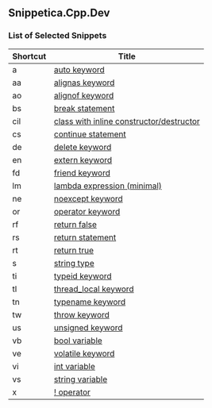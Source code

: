 ## Snippetica\.Cpp\.Dev

### List of Selected Snippets

Shortcut|Title
--------|-----
a|[auto keyword](AutoKeyword.snippet)
aa|[alignas keyword](AlignAsKeyword.snippet)
ao|[alignof keyword](AlignOfKeyword.snippet)
bs|[break statement](BreakStatement.snippet)
cil|[class with inline constructor/destructor](ClassWithInlineConstructorDestructor.snippet)
cs|[continue statement](ContinueStatement.snippet)
de|[delete keyword](DeleteKeyword.snippet)
en|[extern keyword](ExternKeyword.snippet)
fd|[friend keyword](FriendKeyword.snippet)
lm|[lambda expression (minimal)](LambdaExpressionMinimal.snippet)
ne|[noexcept keyword](NoExceptKeyword.snippet)
or|[operator keyword](OperatorKeyword.snippet)
rf|[return false](ReturnFalse.snippet)
rs|[return statement](ReturnStatement.snippet)
rt|[return true](ReturnTrue.snippet)
s|[string type](StringType.snippet)
ti|[typeid keyword](TypeIdKeyword.snippet)
tl|[thread_local keyword](ThreadLocalKeyword.snippet)
tn|[typename keyword](TypeNameKeyword.snippet)
tw|[throw keyword](ThrowKeyword.snippet)
us|[unsigned keyword](UnsignedKeyword.snippet)
vb|[bool variable](BoolVariable.snippet)
ve|[volatile keyword](VolatileKeyword.snippet)
vi|[int variable](IntVariable.snippet)
vs|[string variable](StringVariable.snippet)
x|[! operator](LogicalNotOperator.snippet)
